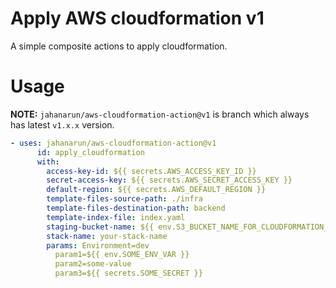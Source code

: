 # Apply AWS cloudformation v1

A simple composite actions to apply cloudformation.

# Usage

**NOTE:** `jahanarun/aws-cloudformation-action@v1` is branch which always has latest `v1.x.x` version.  

```yml
- uses: jahanarun/aws-cloudformation-action@v1
      id: apply_cloudformation
      with:
        access-key-id: ${{ secrets.AWS_ACCESS_KEY_ID }}
        secret-access-key: ${{ secrets.AWS_SECRET_ACCESS_KEY }}
        default-region: ${{ secrets.AWS_DEFAULT_REGION }}
        template-files-source-path: ./infra
        template-files-destination-path: backend
        template-index-file: index.yaml
        staging-bucket-name: ${{ env.S3_BUCKET_NAME_FOR_CLOUDFORMATION_FILES }}
        stack-name: your-stack-name
        params: Environment=dev
          param1=${{ env.SOME_ENV_VAR }}
          param2=some-value
          param3=${{ secrets.SOME_SECRET }}
```
